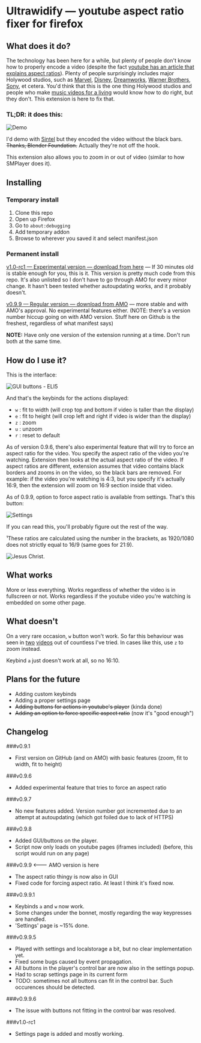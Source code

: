 # Ultrawidify — youtube aspect ratio fixer for firefox

## What does it do?

The technology has been here for a while, but plenty of people don't know how to properly encode a video (despite the fact [youtube has an article that explains aspect ratios](https://support.google.com/youtube/answer/6375112)). Plenty of people surprisingly includes major Holywood studios, such as [Marvel](https://www.youtube.com/watch?v=Ke1Y3P9D0Bc), [Disney](https://www.youtube.com/watch?v=yCOPJi0Urq4), [Dreamworks](https://www.youtube.com/watch?v=oKiYuIsPxYk), [Warner Brothers](https://www.youtube.com/watch?v=VYZ3U1inHA4), [Sony](https://www.youtube.com/watch?v=7BWWWQzTpNU), et cetera. You'd think that this is the one thing Holywood studios and people who make [music videos for a living](https://www.youtube.com/watch?v=c6Mx2mxpaCY) would know how to do right, but they don't. This extension is here to fix that.

### TL;DR: it does this:

![Demo](img-demo/example-httyd2.png "Should these black bars be here? No [...] But an ultrawide user never forgets.")

I'd demo with [Sintel](https://www.youtube.com/watch?v=eRsGyueVLvQ) but they encoded the video without the black bars. ~~Thanks, Blender Foundation.~~ Actually they're not off the hook.

This extension also allows you to zoom in or out of video (similar to how SMPlayer does it).

## Installing

### Temporary install

1. Clone this repo
2. Open up Firefox
3. Go to `about:debugging`
4. Add temporary addon
5. Browse to wherever you saved it and select manifest.json

### Permanent install

[v1.0-rc1 — Experimental version — download from here](http://tamius.net/ultrawidify) — If 30 minutes old is stable enough for you, this is it. This version is pretty much code from this repo. It's also unlisted so I don't have to go through AMO for every minor change. It hasn't been tested whether autoupdating works, and it probably doesn't.

[v0.9.9 — Regular version — download from AMO](https://addons.mozilla.org/en/firefox/addon/ultrawidify/) — more stable and with AMO's approval. No experimental features either. (NOTE: there's a version number hiccup going on with AMO version. Stuff here on Github is the freshest, regardless of what manifest says)

**NOTE:** Have only one version of the extension running at a time. Don't run both at the same time.

## How do I use it?

This is the interface:

![GUI buttons - ELI5](img-demo/interface-explained.jpg "If you know me and came looking for the obligatory »it's a wyvern, not a dragon« comment ... well, you just found it.")

And that's the keybinds for the actions displayed:

* `w` : fit to width (will crop top and bottom if video is taller than the display)
* `e` : fit to height (will crop left and right if video is wider than the display)
* `z` : zoom
* `u` : unzoom
* `r` : reset to default

As of version 0.9.6, there's also experimental feature that will try to force an aspect ratio for the video. You specify the aspect ratio of the video you're watching. Extension then looks at the actual aspect ratio of the video. If aspect ratios are different, extension assumes that video contains black borders and zooms in on the video, so the black bars are removed. For example: if the video you're watching is 4:3, but you specify it's actually 16:9, then the extension will zoom on 16:9 section inside that video. 

As of 0.9.9, option to force aspect ratio is available from settings. That's this button:

![Settings](img-demo/interface-settings.jpg "If I ever found out that the video I'm in is 21:9, but encoded as 16:9 + black bars, I'd probably consider killing myself as well.")

If you can read this, you'll probably figure out the rest of the way.

¹These ratios are calculated using the number in the brackets, as 1920/1080 does not strictly equal to 16/9 (same goes for 21:9).

![Jesus Christ.](img-demo/example-jasonbourne.png "This is indeed worse than Snowden.")

## What works

More or less everything. Works regardless of whether the video is in fullscreen or not. Works regardless if the youtube video you're watching is embedded on some other page.

## What doesn't

On a very rare occasion, `w` button won't work. So far this behaviour was seen in [two](https://www.youtube.com/watch?v=eRsGyueVLvQ) [videos](https://www.youtube.com/watch?v=RYsPEl-xOv0) out of countless I've tried. In cases like this, use `z` to zoom instead.

Keybind `a` just doesn't work at all, so no 16:10.

## Plans for the future

* Adding custom keybinds
* Adding a proper settings page
* ~~Adding buttons for actions in youtube's player~~ (kinda done)
* ~~Adding an option to force specific aspect ratio~~ (now it's "good enough")

## Changelog

###v0.9.1

* First version on GitHub (and on AMO) with basic features (zoom, fit to width, fit to height)

###v0.9.6

* Added experimental feature that tries to force an aspect ratio

###v0.9.7

* No new features added. Version number got incremented due to an attempt at autoupdating (which got foiled due to lack of HTTPS)

###v0.9.8

* Added GUI/buttons on the player.
* Script now only loads on youtube pages (iframes included) (before, this script would run on any page)

###v0.9.9         <--- AMO version is here

* The aspect ratio thingy is now also in GUI
* Fixed code for forcing aspect ratio. At least I think it's fixed now.

###v0.9.9.1

* Keybinds `a` and `w` now work. 
* Some changes under the bonnet, mostly regarding the way keypresses are handled.
* 'Settings' page is ~15% done.

###v0.9.9.5

* Played with settings and localstorage a bit, but no clear implementation yet.
* Fixed some bugs caused by event propagation.
* All buttons in the player's control bar are now also in the settings popup.
* Had to scrap settings page in its current form
* TODO: sometimes not all buttons can fit in the control bar. Such occurences should be detected.

###v0.9.9.6

* The issue with buttons not fitting in the control bar was resolved.

###v1.0-rc1

* Settings page is added and mostly working. 
